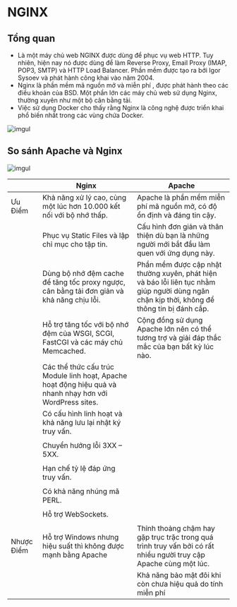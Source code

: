 # NGINX
## Tổng quan
- Là một máy chủ web NGINX được dùng để phục vụ web HTTP. Tuy nhiên, hiện nay nó được dùng để làm Reverse Proxy, Email Proxy (IMAP, POP3, SMTP) và HTTP Load Balancer. Phần mềm được tạo ra bởi Igor Sysoev và phát hành công khai vào năm 2004.  
- Nginx là phần mềm mã nguồn mở và miễn phí , được phát hành theo các điều khoản của BSD. Một phần lớn các máy chủ web sử dụng Nginx, thường xuyên như một bộ cân bằng tải.
- Việc sử dụng Docker cho thấy rằng Nginx là công nghệ được triển khai phổ biến nhất trong các vùng chứa Docker.

![imgul](https://news.cloud365.vn/wp-content/uploads/2020/01/what-is-nginx.png)

## So sánh Apache và Nginx


![imgul](https://blog.kdata.vn/wp-content/uploads/2020/10/web-server-apache-va-nginx-la-gi-so-sanh-uu-nhuoc-diem-cai-nao-tot-6.jpg)

|  | Nginx | Apache |
|-----|------------|------------|
| Ưu Điểm | Khả năng xử lý cao, cùng một lúc hơn 10.000 kết nối với bộ nhớ thấp.| Apache là phần mềm miễn phí mã nguồn mở, có độ ổn định và đáng tin cậy. |
|  |Phục vụ Static Files và lập chỉ mục cho tập tin.| Cấu hình đơn giản và thân thiện dù bạn là những người mới bắt đầu làm quen với ứng dụng này.|
|  |Dùng bộ nhớ đệm cache để tăng tốc proxy ngược, cân bằng tải đơn giản và khả năng chịu lỗi.|Phần mềm được cập nhật thường xuyên, phát hiện và báo lỗi liên tục nhằm giúp người dùng ngăn chặn kịp thời, không để thông tin bị đánh cắp.| 
|  | Hỗ trợ tăng tốc với bộ nhớ đệm của WSGI, SCGI, FastCGI và các máy chủ Memcached.|Cộng đồng sử dụng Apache lớn nên có thể tương trợ và giải đáp thắc mắc của bạn bất kỳ lúc nào.
| |Các thể thức cấu trúc Module linh hoạt, Apache hoạt động hiệu quả và nhanh nhạy hơn với WordPress sites.  |
|  |Có cấu hình linh hoạt và khả năng lưu lại nhật ký truy vấn.
 |  |
|  |Chuyển hướng lỗi 3XX – 5XX.
 |  |
|  |Hạn chế tỷ lệ đáp ứng truy vấn.
 |  |
|  |Có khả năng nhúng mã PERL.
 |  |
|  |Hỗ trợ WebSockets.
 |  |
| Nhược Điểm | Hỗ trợ Windows nhưng hiệu suất thì không được mạnh bằng Apache | Thỉnh thoảng chậm hay gặp trục trặc trong quá trình truy vấn bởi có rất nhiều người truy cập Apache cùng một lúc.
|   |  | Khả năng bảo mật đôi khi còn chưa hiệu quả do tính miễn phí|